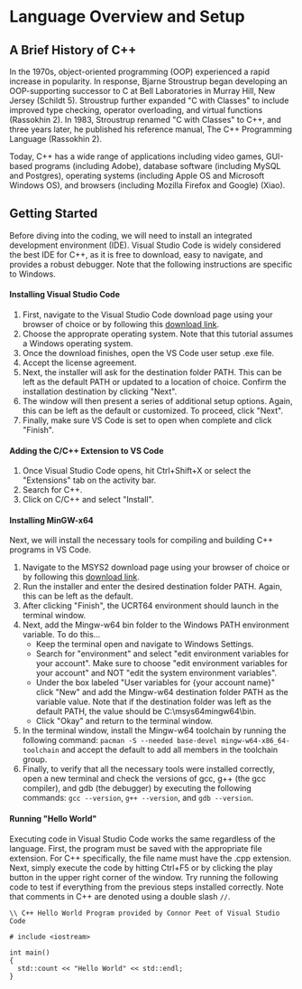 # Language Overview and Setup
## A Brief History of C++
In the 1970s, object-oriented programming (OOP) experienced a rapid increase in popularity. In response, Bjarne Stroustrup began developing an OOP-supporting successor to C at Bell Laboratories in Murray Hill, New Jersey (Schildt 5). Stroustrup further expanded "C with Classes" to include improved type checking, operator overloading, and virtual functions (Rassokhin 2). In 1983, Stroustrup renamed "C with Classes" to C++, and three years later, he published his reference manual, The C++ Programming Language (Rassokhin 2). 

Today, C++ has a wide range of applications including video games, GUI-based programs (including Adobe), database software (including MySQL and Postgres), operating systems (including Apple OS and Microsoft Windows OS), and browsers (including Mozilla Firefox and Google) (Xiao).

## Getting Started
Before diving into the coding, we will need to install an integrated development environment (IDE). Visual Studio Code is widely considered the best IDE for C++, as it is free to download, easy to navigate, and provides a robust debugger. Note that the following instructions are specific to Windows.
#### Installing Visual Studio Code
1. First, navigate to the Visual Studio Code download page using your browser of choice or by following this [download link](https://code.visualstudio.com/download).
2. Choose the approprate operating system. Note that this tutorial assumes a Windows operating system.
3. Once the download finishes, open the VS Code user setup .exe file.
4. Accept the license agreement.
5. Next, the installer will ask for the destination folder PATH. This can be left as the default PATH or updated to a location of choice. Confirm the installation destination by clicking "Next". 
6. The window will then present a series of additional setup options. Again, this can be left as the default or customized. To proceed, click "Next".
7. Finally, make sure VS Code is set to open when complete and click "Finish". 
#### Adding the C/C++ Extension to VS Code
1. Once Visual Studio Code opens, hit Ctrl+Shift+X or select the "Extensions" tab on the activity bar.
2. Search for C++.
3. Click on C/C++ and select "Install".
#### Installing MinGW-x64
Next, we will install the necessary tools for compiling and building C++ programs in VS Code.
1. Navigate to the MSYS2 download page using your browser of choice or by following this [download link](https://github.com/msys2/msys2-installer/releases/download/2022-06-03/msys2-x86_64-20220603.exe).
2. Run the installer and enter the desired destination folder PATH. Again, this can be  left as the default.
3. After clicking "Finish", the UCRT64 environment should launch in the terminal window.
4. Next, add the Mingw-w64 bin folder to the Windows PATH environment variable. To do this...
   - Keep the terminal open and navigate to Windows Settings.
   - Search for "environment" and select "edit environment variables for your account". Make sure to choose "edit environment variables for your account" and NOT      "edit the system environment variables".
   - Under the box labeled "User variables for {your account name}" click "New" and add the Mingw-w64 destination folder PATH as the variable value. Note that if 
     the destination folder was left as the default PATH, the value should be C:\msys64mingw64\bin.
   - Click "Okay" and return to the terminal window.
5. In the terminal window, install the Mingw-w64 toolchain by running the following command: `pacman -S --needed base-devel mingw-w64-x86_64-toolchain` and accept the default to add all members in the toolchain group.
6. Finally, to verify that all the necessary tools were installed correctly, open a new terminal and check the versions of gcc, g++ (the gcc compiler), and gdb (the debugger) by executing the following commands: `gcc --version`, `g++ --version`, and `gdb --version`.
#### Running "Hello World"
Executing code in Visual Studio Code works the same regardless of the language. First, the program must be saved with the appropriate file extension. For C++ specifically, the file name must have the .cpp extension. Next, simply execute the code by hitting Ctrl+F5 or by clicking the play button in the upper right corner of the window. Try running the following code to test if everything from the previous steps installed correctly. Note that comments in C++ are denoted using a double slash `//`. 
```
\\ C++ Hello World Program provided by Connor Peet of Visual Studio Code

# include <iostream>

int main()
{
  std::count << "Hello World" << std::endl;
}
```

